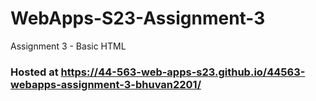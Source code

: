 # WebApps-S23-Assignment-3
Assignment 3 - Basic HTML
### Hosted at  https://44-563-web-apps-s23.github.io/44563-webapps-assignment-3-bhuvan2201/